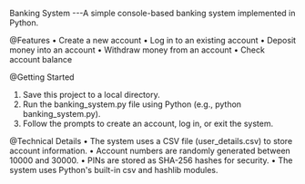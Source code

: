 Banking System
---A simple console-based banking system implemented in Python.

@Features
  •	Create a new account
  •	Log in to an existing account
  •	Deposit money into an account
  •	Withdraw money from an account
  •	Check account balance

@Getting Started
  1.	Save this project to a local directory.
  2.	Run the banking_system.py file using Python (e.g., python banking_system.py).
  3.	Follow the prompts to create an account, log in, or exit the system.
   
@Technical Details
  •	The system uses a CSV file (user_details.csv) to store account information.
  •	Account numbers are randomly generated between 10000 and 30000.
  •	PINs are stored as SHA-256 hashes for security.
  •	The system uses Python's built-in csv and hashlib modules.



